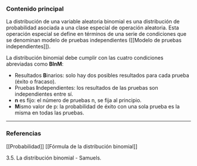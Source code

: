 ### Contenido principal

La distribución de una variable aleatoria binomial es una distribución de probabilidad asociada a una clase especial de operación aleatoria. Esta operación especial se define en términos de una serie de condiciones que se denominan modelo de pruebas independientes ([[Modelo de pruebas independientes]]).

La distribución binomial debe cumplir con las cuatro condiciones abreviadas como **BInM**:
- Resultados **B**inarios: solo hay dos posibles resultados para cada prueba (éxito o fracaso).
- Pruebas **I**ndependientes: los resultados de las pruebas son independientes entre sí.
- **n** es fijo: el número de pruebas n, se fija al principio.
- **M**ismo valor de p: la probabilidad de éxito con una sola prueba es la misma en todas las pruebas.

--- 
### Referencias

[[Probabilidad]]
[[Fórmula de la distribución binomial]]

3.5. La distribución binomial - Samuels.